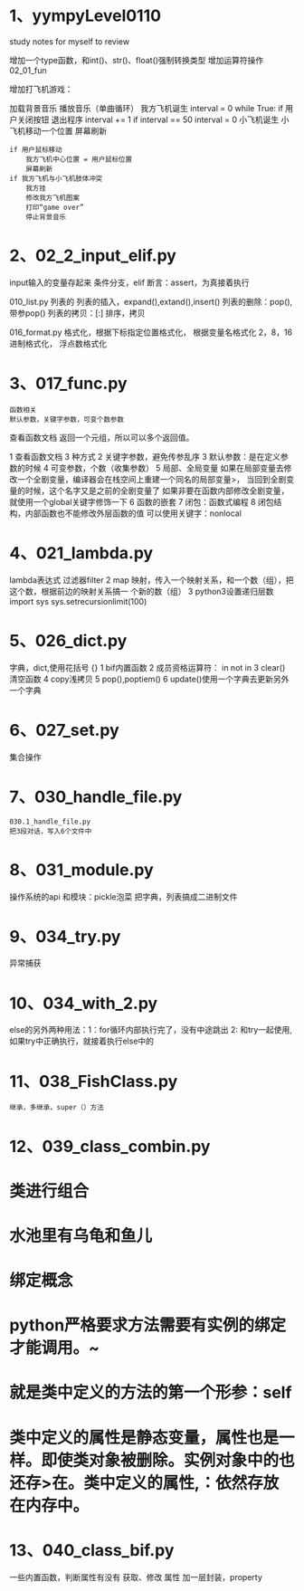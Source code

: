 # 1、yympyLevel0110
study notes for myself to review


增加一个type函数，和int()、str()、float()强制转换类型
增加运算符操作 02_01_fun

增加打飞机游戏：

加载背景音乐
播放音乐（单曲循环）
我方飞机诞生
interval = 0
while True:
	if 用户关闭按钮
		退出程序
	interval += 1
	if interval == 50
		interval = 0
		小飞机诞生
	小飞机移动一个位置
	屏幕刷新

	if 用户鼠标移动
		我方飞机中心位置 = 用户鼠标位置
		屏幕刷新
	if 我方飞机与小飞机肢体冲突
		我方挂
		修改我方飞机图案
		打印“game over”
		停止背景音乐




# 2、02_2_input_elif.py
input输入的变量存起来
条件分支，elif
断言：assert，为真接着执行

010_list.py
列表的
列表的插入，expand(),extand(),insert()
列表的删除：pop(),带参pop()
列表的拷贝：[:]
排序，拷贝

016_format.py
格式化，根据下标指定位置格式化，
	根据变量名格式化
2，8，16进制格式化，
浮点数格式化



# 3、017_func.py
	函数相关
	默认参数，关键字参数，可变个数参数
 查看函数文档
 返回一个元组，所以可以多个返回值。

 1 查看函数文档 3 种方式
 2 关键字参数，避免传参乱序
 3 默认参数：是在定义参数的时候
 4 可变参数，个数（收集参数）
 5 局部、全局变量
    如果在局部变量去修改一个全剧变量，编译器会在栈空间上重建一个同名的局部变量>，
    当回到全剧变量的时候，这个名字又是之前的全剧变量了
    如果非要在函数内部修改全剧变量，就使用一个global关键字修饰一下
 6 函数的嵌套
 7 闭包：函数式编程
 8 闭包结构，内部函数也不能修改外层函数的值
   可以使用关键字：nonlocal


# 4、021_lambda.py
 lambda表达式
 过滤器filter
 2 map 映射，传入一个映射关系，和一个数（组），把这个数，根据前边的映射关系搞一
个新的数（组）
 3 python3设置递归层数
 import sys
 sys.setrecursionlimit(100)


# 5、026_dict.py
 字典，dict,使用花括号 {}
 1 bif内置函数
 2 成员资格运算符： in not in 
 3 clear() 清空函数
 4 copy浅拷贝
 5 pop(),poptiem()
 6 update()使用一个字典去更新另外一个字典


# 6、027_set.py
集合操作


# 7、030_handle_file.py 
	030.1_handle_file.py 
	把3段对话，写入6个文件中


# 8、031_module.py
操作系统的api
和模块：pickle泡菜
把字典，列表搞成二进制文件


# 9、034_try.py
异常捕获


# 10、034_with_2.py 
 else的另外两种用法：1：for循环内部执行完了，没有中途跳出
		     2: 和try一起使用,如果try中正确执行，就接着执行else中的


# 11、038_FishClass.py
	继承，多继承，super（）方法


# 12、039_class_combin.py
# 类进行组合
# 水池里有乌龟和鱼儿

# 绑定概念
# python严格要求方法需要有实例的绑定才能调用。~
# 就是类中定义的方法的第一个形参：self

# 类中定义的属性是静态变量，属性也是一样。即使类对象被删除。实例对象中的也还存>在。类中定义的属性,：依然存放在内存中。

# 13、040_class_bif.py
一些内置函数，判断属性有没有
获取、修改 属性
加一层封装，property
